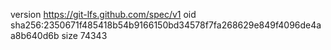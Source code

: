 version https://git-lfs.github.com/spec/v1
oid sha256:2350671f485418b54b9166150bd34578f7fa268629e849f4096de4aa8b640d6b
size 74343
